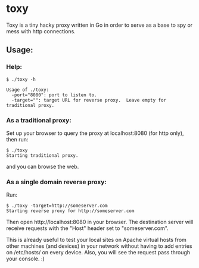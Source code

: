 toxy
====

Toxy is a tiny hacky proxy written in Go in order to serve as a base to spy or 
mess with http connections.

Usage:
------

### Help:

    $ ./toxy -h

    Usage of ./toxy:
      -port="8080": port to listen to.
      -target="": target URL for reverse proxy.  Leave empty for traditional proxy.

### As a traditional proxy:

Set up your browser to query the proxy at localhost:8080 (for http only), then run:

    $ ./toxy
    Starting traditional proxy.

and you can browse the web.

### As a single domain reverse proxy:

Run:

    $ ./toxy -target=http://someserver.com
    Starting reverse proxy for http://someserver.com

Then open http://localhost:8080 in your browser.  The destination server will 
receive requests with the "Host" header set to "someserver.com".

This is already useful to test your local sites on Apache virtual hosts from
other machines (and devices) in your network without having to add entries on 
/etc/hosts/ on every device.  Also, you will see the request pass through your
console.  :)
